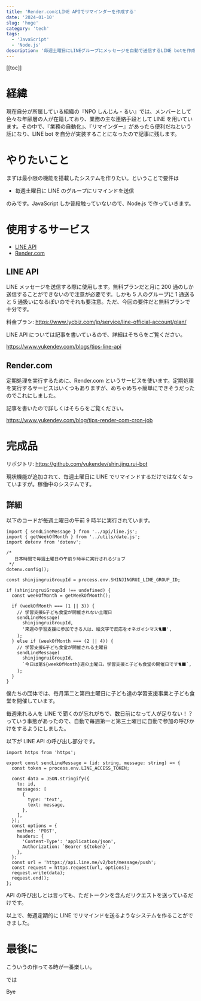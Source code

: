 ```yaml
---
title: 'Render.comとLINE APIでリマインダーを作成する'
date: '2024-01-10'
slug: 'hoge'
category: 'tech'
tags:
  - 'JavaScript'
  - 'Node.js'
description: '毎週土曜日にLINEグループにメッセージを自動で送信するLINE botを作成しました。Node.jsでRender.comというサービスを使って定期処理を実行しています。'
---
```


[[toc]]

# 経緯

現在自分が所属している組織の『NPO しんじん・るい』では、メンバーとして色々な年齢層の人が在籍しており、業務の主な連絡手段として LINE を用いています。その中で、『業務の自動化』、『リマインダー』があったら便利だねという話になり、LINE bot を自分が実装することになったので記事に残します。

# やりたいこと

まずは最小限の機能を搭載したシステムを作りたい。ということで要件は

- 毎週土曜日に LINE のグループにリマインドを送信

のみです。JavaScript しか普段触っていないので、Node.js で作っていきます。

# 使用するサービス

- [LINE API](https://developers.line.biz/ja/services/messaging-api/)
- [Render.com](https://render.com/)

## LINE API

LINE メッセージを送信する際に使用します。無料プランだと月に 200 通のしか送信することができないので注意が必要です。しかも 5 人のグループに 1 通送ると 5 通扱いになるぽいのでそれも要注意。ただ、今回の要件だと無料プランで十分です。

料金プラン: https://www.lycbiz.com/jp/service/line-official-account/plan/

LINE API については記事を書いているので、詳細はそちらをご覧ください。

https://www.yukendev.com/blogs/tips-line-api

## Render.com

定期処理を実行するために、Render.com というサービスを使います。定期処理を実行するサービスはいくつもありますが、めちゃめちゃ簡単にできそうだったのでこれにしました。

記事を書いたので詳しくはそちらをご覧ください。

https://www.yukendev.com/blog/tips-render-com-cron-job

# 完成品

リポジトリ: https://github.com/yukendev/shin.jing.rui-bot

現状機能が追加されて、毎週土曜日に LINE でリマインドするだけではなくなっていますが。稼働中のシステムです。

## 詳細

以下のコードが毎週土曜日の午前 9 時半に実行されています。

```tsx
import { sendLineMessage } from '../api/line.js';
import { getWeekOfMonth } from '../utils/date.js';
import dotenv from 'dotenv';

/*
   日本時間で毎週土曜日の午前９時半に実行されるジョブ
 */
dotenv.config();

const shinjingruiGroupId = process.env.SHINJINGRUI_LINE_GROUP_ID;

if (shinjingruiGroupId !== undefined) {
  const weekOfMonth = getWeekOfMonth();

  if (weekOfMonth === (1 || 3)) {
    // 学習支援&子ども食堂が開催されない土曜日
    sendLineMessage(
      shinjingruiGroupId,
      '来週の学習支援に参加できる人は、絵文字で反応をオネガイシマス🐈‍⬛',
    );
  } else if (weekOfMonth === (2 || 4)) {
    // 学習支援&子ども食堂が開催される土曜日
    sendLineMessage(
      shinjingruiGroupId,
      `今日は第${weekOfMonth}週の土曜日。学習支援と子ども食堂の開催日です🐈‍⬛`,
    );
  }
}
```

僕たちの団体では、毎月第二と第四土曜日に子ども達の学習支援事業と子ども食堂を開催しています。

毎週来れる人を LINE で聞くのが忘れがちで、数日前になって人が足りない！？っていう事態があったので、自動で毎週第一と第三土曜日に自動で参加の呼びかけをするようにしました。

以下が LINE API の呼び出し部分です。

```tsx
import https from 'https';

export const sendLineMessage = (id: string, message: string) => {
  const token = process.env.LINE_ACCESS_TOKEN;

  const data = JSON.stringify({
    to: id,
    messages: [
      {
        type: 'text',
        text: message,
      },
    ],
  });
  const options = {
    method: 'POST',
    headers: {
      'Content-Type': 'application/json',
      Authorization: `Bearer ${token}`,
    },
  };
  const url = 'https://api.line.me/v2/bot/message/push';
  const request = https.request(url, options);
  request.write(data);
  request.end();
};
```

API の呼び出しとは言っても、ただトークンを含んだリクエストを送っているだけです。

以上で、毎週定期的に LINE でリマインドを送るようなシステムを作ることができました。

# 最後に

こういうの作ってる時が一番楽しい。

では

Bye
